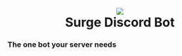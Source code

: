 <h1 align="center">
  <br>
  <img src="https://cdn.discordapp.com/attachments/980784522994020392/982272049726771261/DiscordBot.png">
  <br>
  Surge Discord Bot
</h1>

<h3>The one bot your server needs
